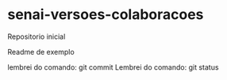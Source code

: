# senai-versoes-colaboracoes
Repositorio inicial

Readme de exemplo


lembrei do comando: git commit
Lembrei do comando: git status
